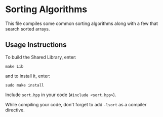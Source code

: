 # Sorting Algorithms

This file compiles some common sorting algorithms along with a few that search sorted arrays.

## Usage Instructions

To build the Shared Library, enter:

    make Lib

and to install it, enter:

    sudo make install

Include ```sort.hpp``` in your code (```#include <sort.hpp>```).

While compiling your code, don't forget to add ```-lsort``` as a compiler directive.
